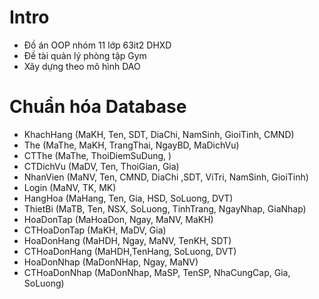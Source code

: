 # Intro
+ Đồ án OOP nhóm 11 lớp 63it2 DHXD
+ Đề tài quản lý phòng tập Gym
+ Xây dựng theo mô hình DAO

# Chuẩn hóa Database
+ KhachHang (MaKH, Ten, SDT, DiaChi, NamSinh, GioiTinh, CMND)
+ The (MaThe, MaKH, TrangThai, NgayBD, MaDichVu)
+ CTThe (MaThe, ThoiDiemSuDung, )
+ CTDichVu (MaDV, Ten, ThoiGian, Gia)
+ NhanVien (MaNV, Ten, CMND, DiaChi ,SDT, ViTri, NamSinh, GioiTinh)
+ Login (MaNV, TK, MK)
+ HangHoa (MaHang, Ten, Gia, HSD, SoLuong, DVT)
+ ThietBi (MaTB, Ten, NSX, SoLuong, TinhTrang, NgayNhap, GiaNhap)
+ HoaDonTap (MaHoaDon, Ngay, MaNV, MaKH)
+ CTHoaDonTap (MaKH, MaDV, Gia)
+ HoaDonHang (MaHDH, Ngay, MaNV, TenKH, SDT)
+ CTHoaDonHang (MaHDH,TenHang, SoLuong, DVT)
+ HoaDonNhap (MaDonNHap, Ngay, MaNV)
+ CTHoaDonNhap (MaDonNhap, MaSP, TenSP, NhaCungCap, Gia, SoLuong)
